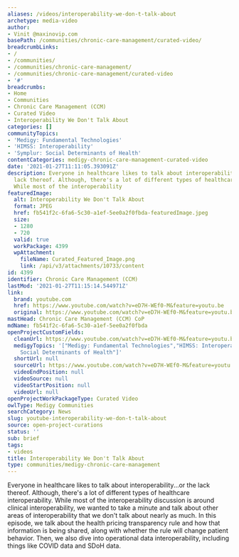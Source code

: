 ```yaml
---
aliases: /videos/interoperability-we-don-t-talk-about
archetype: media-video
author:
- Vinit @maxinovip.com
basePath: /communities/chronic-care-management/curated-video/
breadcrumbLinks:
- /
- /communities/
- /communities/chronic-care-management/
- /communities/chronic-care-management/curated-video
- '#'
breadcrumbs:
- Home
- Communities
- Chronic Care Management (CCM)
- Curated Video
- Interoperability We Don't Talk About
categories: []
communityTopics:
- 'Medigy: Fundamental Technologies'
- 'HIMSS: Interoperability'
- 'Symplur: Social Determinants of Health'
contentCategories: medigy-chronic-care-management-curated-video
date: '2021-01-27T11:11:05.393091Z'
description: Everyone in healthcare likes to talk about interoperability...or the
  lack thereof. Although, there's a lot of different types of healthcare interoperability.
  While most of the interoperability
featuredImage:
  alt: Interoperability We Don't Talk About
  format: JPEG
  href: fb541f2c-6fa6-5c30-a1ef-5ee0a2f0fbda-featuredImage.jpeg
  size:
  - 1280
  - 720
  valid: true
  workPackage: 4399
  wpAttachment:
    fileName: Curated_Featured_Image.png
    link: /api/v3/attachments/10733/content
id: 4399
identifier: Chronic Care Management (CCM)
lastMod: '2021-01-27T11:15:14.544971Z'
link:
  brand: youtube.com
  href: https://www.youtube.com/watch?v=eD7H-WEf0-M&feature=youtu.be
  original: https://www.youtube.com/watch?v=eD7H-WEf0-M&feature=youtu.be
mastHead: Chronic Care Management (CCM) CoP
mdName: fb541f2c-6fa6-5c30-a1ef-5ee0a2f0fbda
openProjectCustomFields:
  cleanUrl: https://www.youtube.com/watch?v=eD7H-WEf0-M&feature=youtu.be
  medigyTopics: '["Medigy: Fundamental Technologies","HIMSS: Interoperability","Symplur:
    Social Determinants of Health"]'
  shortUrl: null
  sourceUrl: https://www.youtube.com/watch?v=eD7H-WEf0-M&feature=youtu.be
  videoEndPosition: null
  videoSource: null
  videoStartPosition: null
  videoUrl: null
openProjectWorkPackageType: Curated Video
owlType: Medigy Communities
searchCategory: News
slug: youtube-interoperability-we-don-t-talk-about
source: open-project-curations
status: ''
sub: brief
tags:
- videos
title: Interoperability We Don't Talk About
type: communities/medigy-chronic-care-management
---
```


<p>Everyone in healthcare likes to talk about interoperability...or the lack thereof. Although, there's a lot of different types of healthcare interoperability. While most of the interoperability discussion is around clinical interoperability, we wanted to take a minute and talk about other areas of interoperability that we don't talk about nearly as much. In this episode, we talk about the health pricing transparency rule and how that information is being shared, along with whether the rule will change patient behavior. Then, we also dive into operational data interoperability, including things like COVID data and SDoH data.</p>